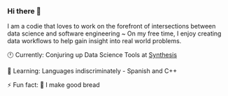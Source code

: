 ### Hi there 👋

I am a codie that loves to work on the forefront of intersections between data science and software engineering ~ 
On my free time, I enjoy creating data workflows to help gain insight into real world problems. 

🕛 Currently: Conjuring up Data Science Tools at [Synthesis](https://home.synthesis.partners/)

🌱 Learning: Languages indiscriminately - Spanish and C++

⚡ Fun fact: 🤷 I make good bread
